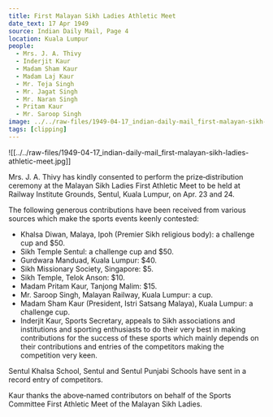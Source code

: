 ```yaml
---
title: First Malayan Sikh Ladies Athletic Meet
date_text: 17 Apr 1949
source: Indian Daily Mail, Page 4
location: Kuala Lumpur
people:
  - Mrs. J. A. Thivy
  - Inderjit Kaur
  - Madam Sham Kaur
  - Madam Laj Kaur
  - Mr. Teja Singh
  - Mr. Jagat Singh
  - Mr. Naran Singh
  - Pritam Kaur
  - Mr. Saroop Singh
image: ../../raw-files/1949-04-17_indian-daily-mail_first-malayan-sikh-ladies-athletic-meet.jpg
tags: [clipping]
---
```

![[../../raw-files/1949-04-17_indian-daily-mail_first-malayan-sikh-ladies-athletic-meet.jpg]]

Mrs. J. A. Thivy has kindly consented to perform the prize‑distribution ceremony at the Malayan Sikh Ladies First Athletic Meet to be held at Railway Institute Grounds, Sentul, Kuala Lumpur, on Apr. 23 and 24.

The following generous contributions have been received from various sources which make the sports events keenly contested:

- Khalsa Diwan, Malaya, Ipoh (Premier Sikh religious body): a challenge cup and $50.
- Sikh Temple Sentul: a challenge cup and $50.
- Gurdwara Manduad, Kuala Lumpur: $40.
- Sikh Missionary Society, Singapore: $5.
- Sikh Temple, Telok Anson: $10.
- Madam Pritam Kaur, Tanjong Malim: $15.
- Mr. Saroop Singh, Malayan Railway, Kuala Lumpur: a cup.
- Madam Sham Kaur (President, Istri Satsang Malaya), Kuala Lumpur: a challenge cup.
- Inderjit Kaur, Sports Secretary, appeals to Sikh associations and institutions and sporting enthusiasts to do their very best in making contributions for the success of these sports which mainly depends on their contributions and entries of the competitors making the competition very keen.

Sentul Khalsa School, Sentul and Sentul Punjabi Schools have sent in a record entry of competitors.

Kaur thanks the above‑named contributors on behalf of the Sports Committee First Athletic Meet of the Malayan Sikh Ladies.
